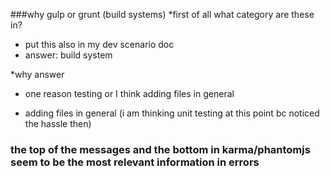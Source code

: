###why gulp or grunt (build systems)
*first of all what category are these in?
+ put this also in my dev scenario doc
+ answer: build system

*why answer
+ one reason testing or I think adding files in general
- adding files in general (i am thinking unit testing at this point bc noticed the hassle then)


### the top of the messages and the bottom in karma/phantomjs seem to be the most relevant information in errors
